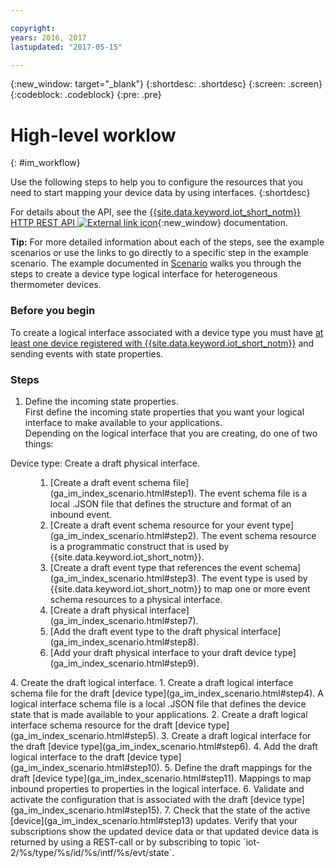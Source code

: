```yaml
---

copyright:
years: 2016, 2017
lastupdated: "2017-05-15"

---
```


{:new_window: target="\_blank"}
{:shortdesc: .shortdesc}
{:screen: .screen}
{:codeblock: .codeblock}
{:pre: .pre}

# High-level worklow
{: #im_workflow}

Use the following steps to help you to configure the resources that you need to start mapping your device data by using interfaces.
{:shortdesc}

For details about the API, see the [{{site.data.keyword.iot_short_notm}} HTTP REST API ![External link icon](../../../icons/launch-glyph.svg "External link icon")](https://docs.internetofthings.ibmcloud.com/apis/swagger/v0002/info-mgmt.html){:new_window} documentation.

**Tip:** For more detailed information about each of the steps, see the example scenarios or use the links to go directly to a specific step in the example scenario. The example documented in [Scenario](ga_im_index_scenario.html#scenario) walks you through the steps to create a device type logical interface for heterogeneous thermometer devices.

### Before you begin
To create a logical interface associated with a device type you must have [at least one device registered with {{site.data.keyword.iot_short_notm}}](ga_im_index_scenario.html#step14) and sending events with state properties.  

### Steps

1. 	Define the incoming state properties.  
First define the incoming state properties that you want your logical interface to make available to your applications.  
Depending on the logical interface that you are creating, do one of two things:
<dl>
<dt>Device type: Create a draft physical interface.</dt>
<dd>
<ol>
<li>[Create a draft event schema file](ga_im_index_scenario.html#step1). The event schema file is a local .JSON file that defines the structure and format of an inbound event.
<li>[Create a draft event schema resource for your event type](ga_im_index_scenario.html#step2). The event schema resource is a programmatic construct that is used by {{site.data.keyword.iot_short_notm}}.
<li>[Create a draft event type that references the event schema](ga_im_index_scenario.html#step3). The event type is used by {{site.data.keyword.iot_short_notm}} to map one or more event schema resources to a physical interface.
<li>[Create a draft physical interface](ga_im_index_scenario.html#step7).
<li>[Add the draft event type to the draft physical interface](ga_im_index_scenario.html#step8).
<li>[Add your draft physical interface to your draft device type](ga_im_index_scenario.html#step9).
</ol>
</dd>
</dl>
4. 	Create the draft logical interface.
 1. 	Create a draft logical interface schema file for the draft [device type](ga_im_index_scenario.html#step4).  
A logical interface schema file is a local .JSON file that defines the device state that is made available to your applications.
 2. 	Create a draft logical interface schema resource for the draft [device type](ga_im_index_scenario.html#step5).
 3.	Create a draft logical interface for the draft [device type](ga_im_index_scenario.html#step6).
 4.	Add the draft logical interface to the draft [device type](ga_im_index_scenario.html#step10).
5. 	Define the draft mappings for the draft [device type](ga_im_index_scenario.html#step11).   
Mappings to map inbound properties to properties in the logical interface.
6. 	Validate and activate the configuration that is associated with the draft [device type](ga_im_index_scenario.html#step15).
7. 	Check that the state of the active [device](ga_im_index_scenario.html#step13) updates.  
Verify that your subscriptions show the updated device data or that updated device data is returned by using a REST-call or by subscribing to topic `iot-2/%s/type/%s/id/%s/intf/%s/evt/state`.
